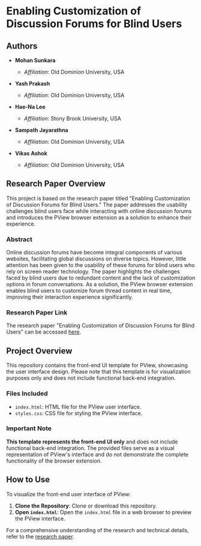 # Enabling Customization of Discussion Forums for Blind Users

## Authors

- **Mohan Sunkara**
  - *Affiliation*: Old Dominion University, USA

- **Yash Prakash**
  - *Affiliation*: Old Dominion University, USA

- **Hae-Na Lee**
  - *Affiliation*: Stony Brook University, USA

- **Sampath Jayarathna**
  - *Affiliation*: Old Dominion University, USA

- **Vikas Ashok**
  - *Affiliation*: Old Dominion University, USA

## Research Paper Overview

This project is based on the research paper titled "Enabling Customization of Discussion Forums for Blind Users." The paper addresses the usability challenges blind users face while interacting with online discussion forums and introduces the PView browser extension as a solution to enhance their experience.

### Abstract

Online discussion forums have become integral components of various websites, facilitating global discussions on diverse topics. However, little attention has been given to the usability of these forums for blind users who rely on screen reader technology. The paper highlights the challenges faced by blind users due to redundant content and the lack of customization options in forum conversations. As a solution, the PView browser extension enables blind users to customize forum thread content in real time, improving their interaction experience significantly.

### Research Paper Link

The research paper "Enabling Customization of Discussion Forums for Blind Users" can be accessed [here](https://doi.org/10.1145/3593228).

## Project Overview

This repository contains the front-end UI template for PView, showcasing the user interface design. Please note that this template is for visualization purposes only and does not include functional back-end integration.

### Files Included

- `index.html`: HTML file for the PView user interface.
- `styles.css`: CSS file for styling the PView interface.

### Important Note

**This template represents the front-end UI only** and does not include functional back-end integration. The provided files serve as a visual representation of PView's interface and do not demonstrate the complete functionality of the browser extension.

## How to Use

To visualize the front-end user interface of PView:

1. **Clone the Repository**: Clone or download this repository.
2. **Open `index.html`**: Open the `index.html` file in a web browser to preview the PView interface.

For a comprehensive understanding of the research and technical details, refer to the [research paper](https://doi.org/10.1145/3593228).

